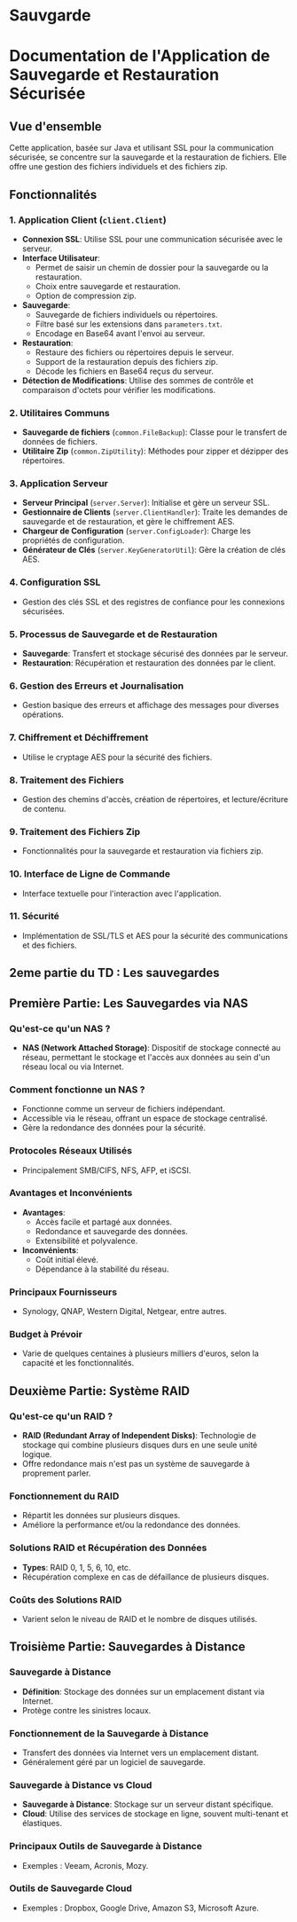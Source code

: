# Sauvgarde

# Documentation de l'Application de Sauvegarde et Restauration Sécurisée

## Vue d'ensemble
Cette application, basée sur Java et utilisant SSL pour la communication sécurisée, se concentre sur la sauvegarde et la restauration de fichiers. Elle offre une gestion des fichiers individuels et des fichiers zip.

## Fonctionnalités

### 1. Application Client (`client.Client`)
- **Connexion SSL**: Utilise SSL pour une communication sécurisée avec le serveur.
- **Interface Utilisateur**:
    - Permet de saisir un chemin de dossier pour la sauvegarde ou la restauration.
    - Choix entre sauvegarde et restauration.
    - Option de compression zip.
- **Sauvegarde**:
    - Sauvegarde de fichiers individuels ou répertoires.
    - Filtre basé sur les extensions dans `parameters.txt`.
    - Encodage en Base64 avant l'envoi au serveur.
- **Restauration**:
    - Restaure des fichiers ou répertoires depuis le serveur.
    - Support de la restauration depuis des fichiers zip.
    - Décode les fichiers en Base64 reçus du serveur.
- **Détection de Modifications**: Utilise des sommes de contrôle et comparaison d'octets pour vérifier les modifications.

### 2. Utilitaires Communs
- **Sauvegarde de fichiers** (`common.FileBackup`): Classe pour le transfert de données de fichiers.
- **Utilitaire Zip** (`common.ZipUtility`): Méthodes pour zipper et dézipper des répertoires.

### 3. Application Serveur
- **Serveur Principal** (`server.Server`): Initialise et gère un serveur SSL.
- **Gestionnaire de Clients** (`server.ClientHandler`): Traite les demandes de sauvegarde et de restauration, et gère le chiffrement AES.
- **Chargeur de Configuration** (`server.ConfigLoader`): Charge les propriétés de configuration.
- **Générateur de Clés** (`server.KeyGeneratorUtil`): Gère la création de clés AES.

### 4. Configuration SSL
- Gestion des clés SSL et des registres de confiance pour les connexions sécurisées.

### 5. Processus de Sauvegarde et de Restauration
- **Sauvegarde**: Transfert et stockage sécurisé des données par le serveur.
- **Restauration**: Récupération et restauration des données par le client.

### 6. Gestion des Erreurs et Journalisation
- Gestion basique des erreurs et affichage des messages pour diverses opérations.

### 7. Chiffrement et Déchiffrement
- Utilise le cryptage AES pour la sécurité des fichiers.

### 8. Traitement des Fichiers
- Gestion des chemins d'accès, création de répertoires, et lecture/écriture de contenu.

### 9. Traitement des Fichiers Zip
- Fonctionnalités pour la sauvegarde et restauration via fichiers zip.

### 10. Interface de Ligne de Commande
- Interface textuelle pour l'interaction avec l'application.

### 11. Sécurité
- Implémentation de SSL/TLS et AES pour la sécurité des communications et des fichiers.


## 2eme partie du TD : Les sauvegardes


## Première Partie: Les Sauvegardes via NAS

### Qu'est-ce qu'un NAS ?
- **NAS (Network Attached Storage)**: Dispositif de stockage connecté au réseau, permettant le stockage et l'accès aux données au sein d'un réseau local ou via Internet.

### Comment fonctionne un NAS ?
- Fonctionne comme un serveur de fichiers indépendant.
- Accessible via le réseau, offrant un espace de stockage centralisé.
- Gère la redondance des données pour la sécurité.

### Protocoles Réseaux Utilisés
- Principalement SMB/CIFS, NFS, AFP, et iSCSI.

### Avantages et Inconvénients
- **Avantages**:
    - Accès facile et partagé aux données.
    - Redondance et sauvegarde des données.
    - Extensibilité et polyvalence.
- **Inconvénients**:
    - Coût initial élevé.
    - Dépendance à la stabilité du réseau.

### Principaux Fournisseurs
- Synology, QNAP, Western Digital, Netgear, entre autres.

### Budget à Prévoir
- Varie de quelques centaines à plusieurs milliers d'euros, selon la capacité et les fonctionnalités.

## Deuxième Partie: Système RAID

### Qu'est-ce qu'un RAID ?
- **RAID (Redundant Array of Independent Disks)**: Technologie de stockage qui combine plusieurs disques durs en une seule unité logique.
- Offre redondance mais n'est pas un système de sauvegarde à proprement parler.

### Fonctionnement du RAID
- Répartit les données sur plusieurs disques.
- Améliore la performance et/ou la redondance des données.

### Solutions RAID et Récupération des Données
- **Types**: RAID 0, 1, 5, 6, 10, etc.
- Récupération complexe en cas de défaillance de plusieurs disques.

### Coûts des Solutions RAID
- Varient selon le niveau de RAID et le nombre de disques utilisés.

## Troisième Partie: Sauvegardes à Distance

### Sauvegarde à Distance
- **Définition**: Stockage des données sur un emplacement distant via Internet.
- Protège contre les sinistres locaux.

### Fonctionnement de la Sauvegarde à Distance
- Transfert des données via Internet vers un emplacement distant.
- Généralement géré par un logiciel de sauvegarde.

### Sauvegarde à Distance vs Cloud
- **Sauvegarde à Distance**: Stockage sur un serveur distant spécifique.
- **Cloud**: Utilise des services de stockage en ligne, souvent multi-tenant et élastiques.

### Principaux Outils de Sauvegarde à Distance
- Exemples : Veeam, Acronis, Mozy.

### Outils de Sauvegarde Cloud
- Exemples : Dropbox, Google Drive, Amazon S3, Microsoft Azure.



